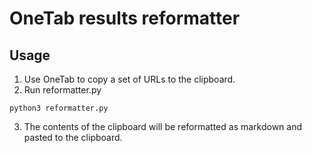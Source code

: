 # OneTab results reformatter

## Usage

1. Use OneTab to copy a set of URLs to the clipboard.
2. Run reformatter.py
  ```
  python3 reformatter.py
  ```
3. The contents of the clipboard will be reformatted as markdown and pasted to
the clipboard.
